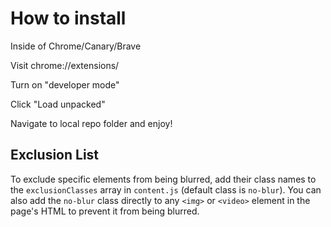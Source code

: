 # How to install

Inside of Chrome/Canary/Brave

Visit chrome://extensions/

Turn on "developer mode"

Click "Load unpacked"

Navigate to local repo folder and enjoy!

<!-- Add instructions for exclusion classes -->
## Exclusion List

To exclude specific elements from being blurred, add their class names to the `exclusionClasses` array in `content.js` (default class is `no-blur`). You can also add the `no-blur` class directly to any `<img>` or `<video>` element in the page's HTML to prevent it from being blurred.
